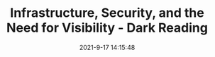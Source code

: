 ---
"title": "Infrastructure, Security, and the Need for Visibility - Dark Reading"
"date": "2021-9-17 14:15:48"
"feed_name": "GOOGLENEWSINDUSTRIAL"
"feed_website": "https://news.google.com/search?q=industrial%2Bincident&hl=en-US&gl=US&ceid=US:en"
"feed_rss": "https://news.google.com/rss/search?q=industrial%2Bincident&hl=en-US&gl=US&ceid=US:en"
"link": "https://www.darkreading.com/physical-security/infrastructure-security-and-the-need-for-visibility"
"file": "_posts/2021-1-1-8ee57c846751cf3a8846e22d3b076d91c8834e9a.md"
"accident": "0"
"drilling": "0"
"dead": "0"
"injured": "0"
---